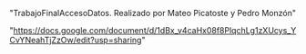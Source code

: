 "TrabajoFinalAccesoDatos. Realizado por Mateo Picatoste y Pedro Monzón" 

"https://docs.google.com/document/d/1dBx_v4caHx08f8PlqchLg1zXUcys_YCvYNeahTjZzOw/edit?usp=sharing"
